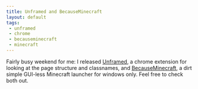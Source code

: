 ```yaml
---
title: Unframed and BecauseMinecraft
layout: default
tags:
 - unframed
 - chrome
 - becauseminecraft
 - minecraft
---
```


Fairly busy weekend for me: I released [Unframed](https://github.com/khamer/unframed), a chrome extension for looking at the page structure and classnames, and [BecauseMinecraft](https://github.com/khamer/BecauseMinecraft), a dirt simple GUI-less Minecraft launcher for windows only. Feel free to check both out.
